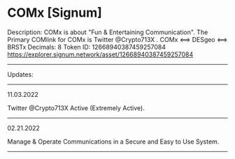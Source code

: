# COMx [Signum]

Description: COMx is about "Fun & Entertaining Communication". The Primary COMlink for COMx is Twitter @Crypto713X . COMx <==> DESgeo <==> BRSTx
Decimals: 8
Token ID: 12668940387459257084
https://explorer.signum.network/asset/12668940387459257084

---

Updates:

---

11.03.2022

Twitter @Crypto713X Active (Extremely Active).

---

02.21.2022

Manage & Operate Communications in a Secure and Easy to Use System.

---
